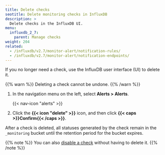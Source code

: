 ```yaml
---
title: Delete checks
seotitle: Delete monitoring checks in InfluxDB
description: >
  Delete checks in the InfluxDB UI.
menu:
  influxdb_2_7:
    parent: Manage checks
weight: 204
related:
  - /influxdb/v2.7/monitor-alert/notification-rules/
  - /influxdb/v2.7/monitor-alert/notification-endpoints/
---
```


If you no longer need a check, use the InfluxDB user interface (UI) to delete it.

{{% warn %}}
Deleting a check cannot be undone.
{{% /warn %}}

1.  In the navigation menu on the left, select **Alerts > Alerts**.

    {{< nav-icon "alerts" >}}

2.  Click the **{{< icon "delete" >}}** icon, and then click **{{< caps >}}Confirm{{< /caps >}}**.

After a check is deleted, all statuses generated by the check remain in the `_monitoring`
bucket until the retention period for the bucket expires.

{{% note %}}
You can also [disable a check](/influxdb/v2.7/monitor-alert/checks/update/#enable-or-disable-a-check)
without having to delete it.
{{% /note %}}

